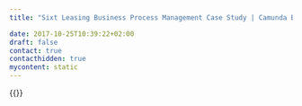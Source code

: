 ```yaml
---
title: "Sixt Leasing Business Process Management Case Study | Camunda BPM"

date: 2017-10-25T10:39:22+02:00
draft: false
contact: true
contacthidden: true
mycontent: static
---
```

{{<case-study-single
company="Sixt Leasing SE"
companydescription="<p>Die Sixt Leasing SE mit Sitz in Pullach bei München ist Marktführer im Online-Vertrieb von Neuwagen sowie Spezialist im Management und Full-Service-Leasing von Großflotten. Mit maßgeschneiderten Lösungen unterstützt das Unternehmen die längerfristige Mobilität seiner Privat- und Firmenkunden.</p><p>Private und gewerbliche Kunden nutzen die Online-Plattform sixt-neuwagen.de, um günstig Neufahrzeuge zu leasen. Firmenkunden profitieren von dem kostensparenden Leasing ihrer Fahrzeugflotte und einem leistungsstarken Fuhrparkmanagement.</p><p>Die Sixt Leasing SE ist seit dem 7. Mai 2015 im Geregelten Markt der Frankfurter Wertpapierbörse (Prime Standard) notiert. Der Konzernumsatz belief sich im Geschäftsjahr 2016 auf 714 Mio. Euro.</p>"
customerquote=""
teaser=""
usecase=""
videolink="https://www.youtube.com/embed/9ONtIqBZk10"
logo="//images.ctfassets.net/vpidbgnakfvf/6ODdWXVnLGAUyQQ8iiUe8E/c1d46d4b7f857585ae60e500228680c9/sixt-leasing.svg"
pdf=""
thumbnail="">}}